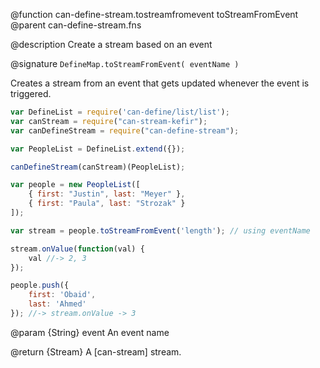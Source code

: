 @function can-define-stream.tostreamfromevent toStreamFromEvent
@parent can-define-stream.fns


@description Create a stream based on an event

@signature `DefineMap.toStreamFromEvent( eventName )`

Creates a stream from an event that gets updated whenever the event is triggered.

```js
var DefineList = require('can-define/list/list');
var canStream = require("can-stream-kefir");
var canDefineStream = require("can-define-stream");

var PeopleList = DefineList.extend({});

canDefineStream(canStream)(PeopleList);

var people = new PeopleList([
    { first: "Justin", last: "Meyer" },
    { first: "Paula", last: "Strozak" }
]);

var stream = people.toStreamFromEvent('length'); // using eventName

stream.onValue(function(val) {
    val //-> 2, 3
});

people.push({
    first: 'Obaid',
    last: 'Ahmed'
}); //-> stream.onValue -> 3
```

@param {String} event An event name

@return {Stream} A [can-stream] stream.
